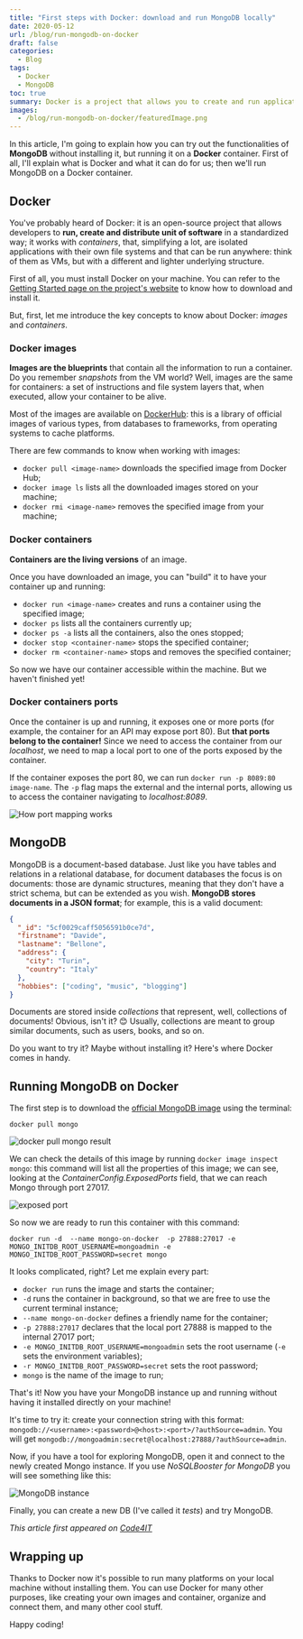 ```yaml
---
title: "First steps with Docker: download and run MongoDB locally"
date: 2020-05-12
url: /blog/run-mongodb-on-docker
draft: false
categories:
  - Blog
tags:
  - Docker
  - MongoDB
toc: true
summary: Docker is a project that allows you to create and run applications in an isolated environment. Let's try it to run MongoDB on your machine!
images:
  - /blog/run-mongodb-on-docker/featuredImage.png
---
```


In this article, I'm going to explain how you can try out the functionalities of **MongoDB** without installing it, but running it on a **Docker** container. First of all, I'll explain what is Docker and what it can do for us; then we'll run MongoDB on a Docker container.

## Docker

You've probably heard of Docker: it is an open-source project that allows developers to **run, create and distribute unit of software** in a standardized way; it works with _containers_, that, simplifying a lot, are isolated applications with their own file systems and that can be run anywhere: think of them as VMs, but with a different and lighter underlying structure.

First of all, you must install Docker on your machine. You can refer to the [Getting Started page on the project's website](https://www.docker.com/get-started "Docker installation page") to know how to download and install it.

But, first, let me introduce the key concepts to know about Docker: _images_ and _containers_.

### Docker images

**Images are the blueprints** that contain all the information to run a container. Do you remember _snapshots_ from the VM world? Well, images are the same for containers: a set of instructions and file system layers that, when executed, allow your container to be alive.

Most of the images are available on [DockerHub](https://hub.docker.com/ "DockerHub link"): this is a library of official images of various types, from databases to frameworks, from operating systems to cache platforms.

There are few commands to know when working with images:

- `docker pull <image-name>` downloads the specified image from Docker Hub;
- `docker image ls` lists all the downloaded images stored on your machine;
- `docker rmi <image-name>` removes the specified image from your machine;

### Docker containers

**Containers are the living versions** of an image.

Once you have downloaded an image, you can "build" it to have your container up and running:

- `docker run <image-name>` creates and runs a container using the specified image;
- `docker ps` lists all the containers currently up;
- `docker ps -a` lists all the containers, also the ones stopped;
- `docker stop <container-name>` stops the specified container;
- `docker rm <container-name>` stops and removes the specified container;

So now we have our container accessible within the machine. But we haven't finished yet!

### Docker containers ports

Once the container is up and running, it exposes one or more ports (for example, the container for an API may expose port 80). But **that ports belong to the container!** Since we need to access the container from our _localhost_, we need to map a local port to one of the ports exposed by the container.

If the container exposes the port 80, we can run `docker run -p 8089:80 image-name`. The `-p` flag maps the external and the internal ports, allowing us to access the container navigating to _localhost:8089_.

![How port mapping works](./Docker-ports.png "Docker port mapping")

## MongoDB

MongoDB is a document-based database. Just like you have tables and relations in a relational database, for document databases the focus is on documents: those are dynamic structures, meaning that they don't have a strict schema, but can be extended as you wish.
**MongoDB stores documents in a JSON format**; for example, this is a valid document:

```json
{
  "_id": "5cf0029caff5056591b0ce7d",
  "firstname": "Davide",
  "lastname": "Bellone",
  "address": {
    "city": "Turin",
    "country": "Italy"
  },
  "hobbies": ["coding", "music", "blogging"]
}
```

Documents are stored inside _collections_ that represent, well, collections of documents! Obvious, isn't it? 😊
Usually, collections are meant to group similar documents, such as users, books, and so on.

Do you want to try it? Maybe without installing it? Here's where Docker comes in handy.

## Running MongoDB on Docker

The first step is to download the [official MongoDB image](https://hub.docker.com/_/mongo "MongoDB image on DockerHub") using the terminal:

```docker
docker pull mongo
```

![docker pull mongo result](./docker-pull-mongo.png "docker pull mongo result")

We can check the details of this image by running `docker image inspect mongo`: this command will list all the properties of this image; we can see, looking at the _ContainerConfig.ExposedPorts_ field, that we can reach Mongo through port 27017.

![exposed port](./mongo-exposed-port.png "exposed port")

So now we are ready to run this container with this command:

```docker
docker run -d  --name mongo-on-docker  -p 27888:27017 -e MONGO_INITDB_ROOT_USERNAME=mongoadmin -e MONGO_INITDB_ROOT_PASSWORD=secret mongo
```

It looks complicated, right? Let me explain every part:

- `docker run` runs the image and starts the container;
- `-d` runs the container in background, so that we are free to use the current terminal instance;
- `--name mongo-on-docker` defines a friendly name for the container;
- `-p 27888:27017` declares that the local port 27888 is mapped to the internal 27017 port;
- `-e MONGO_INITDB_ROOT_USERNAME=mongoadmin` sets the root username (`-e` sets the environment variables);
- `-r MONGO_INITDB_ROOT_PASSWORD=secret` sets the root password;
- `mongo` is the name of the image to run;

That's it! Now you have your MongoDB instance up and running without having it installed directly on your machine!

It's time to try it: create your connection string with this format: `mongodb://<username>:<password>@<host>:<port>/?authSource=admin`. You will get `mongodb://mongoadmin:secret@localhost:27888/?authSource=admin`.

Now, if you have a tool for exploring MongoDB, open it and connect to the newly created Mongo instance. If you use _NoSQLBooster for MongoDB_ you will see something like this:

![MongoDB instance](./mongo-connection-tree.png "MongoDB instance")

Finally, you can create a new DB (I've called it _tests_) and try MongoDB.

_This article first appeared on [Code4IT](https://www.code4it.dev/)_

## Wrapping up

Thanks to Docker now it's possible to run many platforms on your local machine without installing them. You can use Docker for many other purposes, like creating your own images and container, organize and connect them, and many other cool stuff.

Happy coding!
